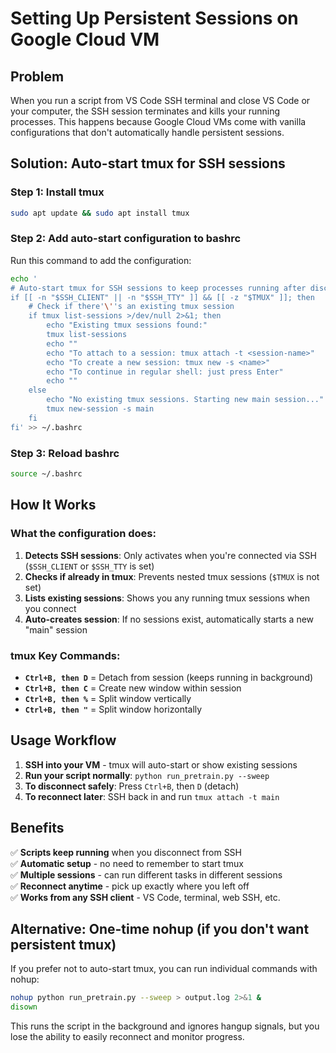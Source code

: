 # Setting Up Persistent Sessions on Google Cloud VM

## Problem
When you run a script from VS Code SSH terminal and close VS Code or your computer, the SSH session terminates and kills your running processes. This happens because Google Cloud VMs come with vanilla configurations that don't automatically handle persistent sessions.

## Solution: Auto-start tmux for SSH sessions

### Step 1: Install tmux
```bash
sudo apt update && sudo apt install tmux
```

### Step 2: Add auto-start configuration to bashrc
Run this command to add the configuration:

```bash
echo '
# Auto-start tmux for SSH sessions to keep processes running after disconnect
if [[ -n "$SSH_CLIENT" || -n "$SSH_TTY" ]] && [[ -z "$TMUX" ]]; then
    # Check if there'\''s an existing tmux session
    if tmux list-sessions >/dev/null 2>&1; then
        echo "Existing tmux sessions found:"
        tmux list-sessions
        echo ""
        echo "To attach to a session: tmux attach -t <session-name>"
        echo "To create a new session: tmux new -s <name>"
        echo "To continue in regular shell: just press Enter"
        echo ""
    else
        echo "No existing tmux sessions. Starting new main session..."
        tmux new-session -s main
    fi
fi' >> ~/.bashrc
```

### Step 3: Reload bashrc
```bash
source ~/.bashrc
```

## How It Works

### What the configuration does:
1. **Detects SSH sessions**: Only activates when you're connected via SSH (`$SSH_CLIENT` or `$SSH_TTY` is set)
2. **Checks if already in tmux**: Prevents nested tmux sessions (`$TMUX` is not set)
3. **Lists existing sessions**: Shows you any running tmux sessions when you connect
4. **Auto-creates session**: If no sessions exist, automatically starts a new "main" session

### tmux Key Commands:
- **`Ctrl+B, then D`** = Detach from session (keeps running in background)
- **`Ctrl+B, then C`** = Create new window within session
- **`Ctrl+B, then %`** = Split window vertically
- **`Ctrl+B, then "`** = Split window horizontally

## Usage Workflow

1. **SSH into your VM** - tmux will auto-start or show existing sessions
2. **Run your script normally**: `python run_pretrain.py --sweep`
3. **To disconnect safely**: Press `Ctrl+B`, then `D` (detach)
4. **To reconnect later**: SSH back in and run `tmux attach -t main`

## Benefits

✅ **Scripts keep running** when you disconnect from SSH  
✅ **Automatic setup** - no need to remember to start tmux  
✅ **Multiple sessions** - can run different tasks in different sessions  
✅ **Reconnect anytime** - pick up exactly where you left off  
✅ **Works from any SSH client** - VS Code, terminal, web SSH, etc.

## Alternative: One-time nohup (if you don't want persistent tmux)

If you prefer not to auto-start tmux, you can run individual commands with nohup:

```bash
nohup python run_pretrain.py --sweep > output.log 2>&1 &
disown
```

This runs the script in the background and ignores hangup signals, but you lose the ability to easily reconnect and monitor progress.
